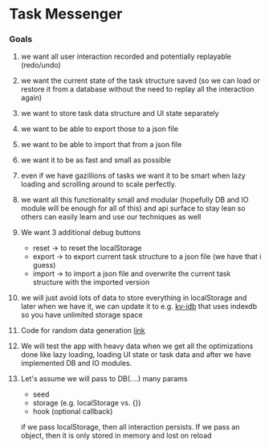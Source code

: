 # Task Messenger

### Goals
1. we want all user interaction recorded and potentially replayable (redo/undo)
2. we want the current state of the task structure saved (so we can load or restore it from a database without the need to replay all the interaction again)
3. we want to store task data structure and UI state separately
4. we want to be able to export those to a json file
5. we want to be able to import that from a json file
6. we want it to be as fast and small as possible
7. even if we have gazillions of tasks we want it to be smart when lazy loading and scrolling around to scale perfectly.
8. we want all this functionality small and modular (hopefully DB and IO module will be enough for all of this) and api surface to stay lean so others can easily learn and use our techniques as well
9. We want 3 additional debug buttons
    - reset -> to reset the localStorage
    - export -> to export current task structure to a json file (we have that i guess)
    - import -> to import a json file and overwrite the current task structure with the imported version
10. we will just avoid lots of data to store everything in localStorage and later when we have it, we can update it to e.g. [kv-idb](https://www.npmjs.com/package/kv-idb) that uses indexdb so you have unlimited storage space
11. Code for random data generation [link](https://colab.research.google.com/drive/1ZZuJpI9AsCcKDaEU5pePfrT5vqxmT5kW#scrollTo=PDCgHqFE_h9Y)
12. We will test the app with heavy data when we get all the optimizations done like lazy loading, loading UI state or task data and after we have implemented DB and IO modules.
13. Let's assume we will pass to DB(....) many params
    - seed
    - storage (e.g. localStorage vs. {})
    - hook (optional callback)
      
    if we pass localStorage, then all interaction persists. If we pass an object, then it is only stored in memory and lost on reload
